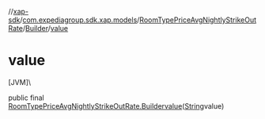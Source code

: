 //[xap-sdk](../../../../index.md)/[com.expediagroup.sdk.xap.models](../../index.md)/[RoomTypePriceAvgNightlyStrikeOutRate](../index.md)/[Builder](index.md)/[value](value.md)

# value

[JVM]\

public final [RoomTypePriceAvgNightlyStrikeOutRate.Builder](index.md)[value](value.md)([String](https://docs.oracle.com/javase/8/docs/api/java/lang/String.html)value)
